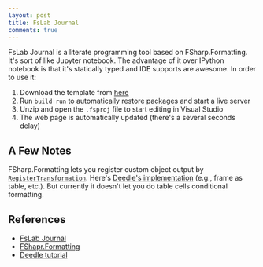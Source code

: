 ```yaml
---
layout: post
title: FsLab Journal
comments: true
---
```


FsLab Journal is a literate programming tool based on FSharp.Formatting. It's sort of like Jupyter notebook. The advantage of it over IPython notebook
is that it's statically typed and IDE supports are awesome. In order to use it:

1. Download the template from [here](https://github.com/fslaborg/FsLab.Templates/archive/journal.zip)
2. Run `build run` to automatically restore packages and start a live server
2. Unzip and open the `.fsproj` file to start editing in Visual Studio
3. The web page is automatically updated (there's a several seconds delay)


A Few Notes
----
FSharp.Formatting lets you register custom object output by [`RegisterTransformation`](https://tpetricek.github.io/FSharp.Formatting/evaluation.html#Custom-formatting-functions). Here's [Deedle's implementation](https://github.com/BlueMountainCapital/Deedle/blob/5d347cf9329d427e3872c1197303f20554e37a32/docs/tools/formatters.fsx#L288) (e.g., frame as table, etc.). But currently it doesn't let you do table cells conditional formatting.


References
----
* [FsLab Journal](http://fslab.org/download/)
* [FShapr.Formatting](http://tpetricek.github.io/FSharp.Formatting/)
* [Deedle tutorial](http://bluemountaincapital.github.io/Deedle/tutorial.html)
